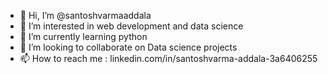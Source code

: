 - 👋 Hi, I’m @santoshvarmaaddala
- 👀 I’m interested in web development and data science 
- 🌱 I’m currently learning python 
- 💞️ I’m looking to collaborate on Data science projects
- 📫 How to reach me : linkedin.com/in/santoshvarma-addala-3a6406255

<!---
santoshvarmaaddala/santoshvarmaaddala is a ✨ special ✨ repository because its `README.md` (this file) appears on your GitHub profile.
You can click the Preview link to take a look at your changes.
--->
